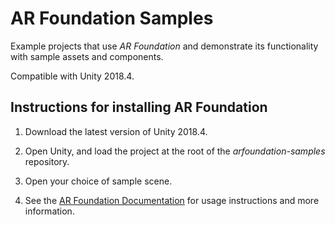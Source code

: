 # AR Foundation Samples
Example projects that use *AR Foundation* and demonstrate its functionality with sample assets and components.

Compatible with Unity 2018.4.

## Instructions for installing AR Foundation

1. Download the latest version of Unity 2018.4.

2. Open Unity, and load the project at the root of the *arfoundation-samples* repository.

3. Open your choice of sample scene.

4. See the [AR Foundation Documentation](https://docs.unity3d.com/Packages/com.unity.xr.arfoundation@1.0) for usage instructions and more information.